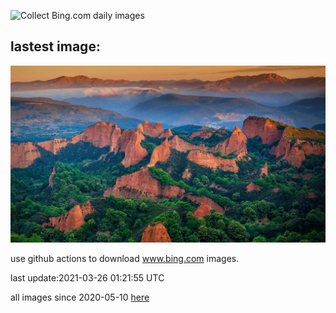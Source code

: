 ![Collect Bing.com daily images](https://github.com/counter2015/bing-daily-images/workflows/Collect%20Bing.com%20daily%20images/badge.svg)
## lastest image:
![](images/GoldMine.jpg)

use github actions to download www.bing.com images.

last update:2021-03-26 01:21:55 UTC

all images since 2020-05-10 [here](https://github.com/counter2015/bing-daily-images/tree/master/images) 
